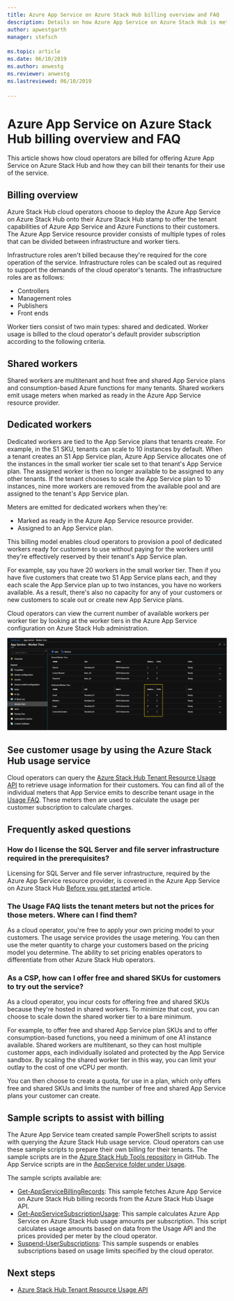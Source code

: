 ```yaml
---
title: Azure App Service on Azure Stack Hub billing overview and FAQ 
description: Details on how Azure App Service on Azure Stack Hub is metered and billed.
author: apwestgarth
manager: stefsch

ms.topic: article
ms.date: 06/10/2019
ms.author: anwestg
ms.reviewer: anwestg
ms.lastreviewed: 06/10/2019

---
```


# Azure App Service on Azure Stack Hub billing overview and FAQ

This article shows how cloud operators are billed for offering Azure App Service on Azure Stack Hub and how they can bill their tenants for their use of the service.

## Billing overview

Azure Stack Hub cloud operators choose to deploy the Azure App Service on Azure Stack Hub onto their Azure Stack Hub stamp to offer the tenant capabilities of Azure App Service and Azure Functions to their customers. The Azure App Service resource provider consists of multiple types of roles that can be divided between infrastructure and worker tiers.

Infrastructure roles aren't billed because they're required for the core operation of the service. Infrastructure roles can be scaled out as required to support the demands of the cloud operator's tenants. The infrastructure roles are as follows:

- Controllers
- Management roles
- Publishers
- Front ends

Worker tiers consist of two main types: shared and dedicated. Worker usage is billed to the cloud operator's default provider subscription according to the following criteria.

## Shared workers

Shared workers are multitenant and host free and shared App Service plans and consumption-based Azure functions for many tenants. Shared workers emit usage meters when marked as ready in the Azure App Service resource provider.

## Dedicated workers

Dedicated workers are tied to the App Service plans that tenants create. For example, in the S1 SKU, tenants can scale to 10 instances by default. When a tenant creates an S1 App Service plan, Azure App Service allocates one of the instances in the small worker tier scale set to that tenant's App Service plan. The assigned worker is then no longer available to be assigned to any other tenants. If the tenant chooses to scale the App Service plan to 10 instances, nine more workers are removed from the available pool and are assigned to the tenant's App Service plan.

Meters are emitted for dedicated workers when they're:

- Marked as ready in the Azure App Service resource provider.
- Assigned to an App Service plan.

This billing model enables cloud operators to provision a pool of dedicated workers ready for customers to use without paying for the workers until they're effectively reserved by their tenant's App Service plan. 

For example, say you have 20 workers in the small worker tier. Then if you have five customers that create two S1 App Service plans each, and they each scale the App Service plan up to two instances, you have no workers available. As a result, there's also no capacity for any of your customers or new customers to scale out or create new App Service plans. 

Cloud operators can view the current number of available workers per worker tier by looking at the worker tiers in the Azure App Service configuration on Azure Stack Hub administration.

![App Service - Worker Tiers screen][1]

## See customer usage by using the Azure Stack Hub usage service

Cloud operators can query the [Azure Stack Hub Tenant Resource Usage API](azure-stack-tenant-resource-usage-api.md) to retrieve usage information for their customers. You can find all of the individual meters that App Service emits to describe tenant usage in the [Usage FAQ](azure-stack-usage-related-faq.md). These meters then are used to calculate the usage per customer subscription to calculate charges.

## Frequently asked questions

### How do I license the SQL Server and file server infrastructure required in the prerequisites?

Licensing for SQL Server and file server infrastructure, required by the Azure App Service resource provider, is covered in the Azure App Service on Azure Stack Hub [Before you get started](azure-stack-app-service-before-you-get-started.md#licensing-concerns-for-required-file-server-and-sql-server) article.

### The Usage FAQ lists the tenant meters but not the prices for those meters. Where can I find them?

As a cloud operator, you're free to apply your own pricing model to your customers. The usage service provides the usage metering. You can then use the meter quantity to charge your customers based on the pricing model you determine. The ability to set pricing enables operators to differentiate from other Azure Stack Hub operators.

### As a CSP, how can I offer free and shared SKUs for customers to try out the service?

As a cloud operator, you incur costs for offering free and shared SKUs because they're hosted in shared workers. To minimize that cost, you can choose to scale down the shared worker tier to a bare minimum. 

For example, to offer free and shared App Service plan SKUs and to offer consumption-based functions, you need a minimum of one A1 instance available. Shared workers are multitenant, so they can host multiple customer apps, each individually isolated and protected by the App Service sandbox. By scaling the shared worker tier in this way, you can limit your outlay to the cost of one vCPU per month.

You can then choose to create a quota, for use in a plan, which only offers free and shared SKUs and limits the number of free and shared App Service plans your customer can create.

## Sample scripts to assist with billing

The Azure App Service team created sample PowerShell scripts to assist with querying the Azure Stack Hub usage service. Cloud operators can use these sample scripts to prepare their own billing for their tenants. The sample scripts are in the [Azure Stack Hub Tools repository](https://github.com/Azure/AzureStack-tools) in GitHub. The App Service scripts are in the [AppService folder under Usage](https://aka.ms/aa6zku8).

The sample scripts available are:

- [Get-AppServiceBillingRecords](https://aka.ms/aa6zku2): This sample fetches Azure App Service on Azure Stack Hub billing records from the Azure Stack Hub Usage API.
- [Get-AppServiceSubscriptionUsage](https://aka.ms/aa6zku6): This sample calculates Azure App Service on Azure Stack Hub usage amounts per subscription. This script calculates usage amounts based on data from the Usage API and the prices provided per meter by the cloud operator.
- [Suspend-UserSubscriptions](https://aka.ms/aa6zku7): This sample suspends or enables subscriptions based on usage limits specified by the cloud operator.

## Next steps

- [Azure Stack Hub Tenant Resource Usage API](azure-stack-tenant-resource-usage-api.md)

<!--Image references-->
[1]: ./media/app-service-billing-faq/app-service-worker-tiers.png
